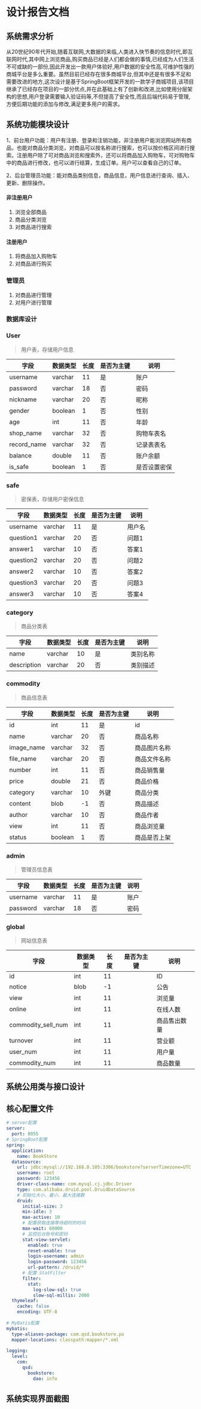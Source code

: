 # 设计报告文档

## 系统需求分析

从20世纪90年代开始,随着互联网,大数据的来临,人类进入快节奏的信息时代,即互联网时代,其中网上浏览商品,购买商品已经是人们都会做的事情,已经成为人们生活不可或缺的一部份,因此开发出一款用户体验好,用户数据的安全性高,可维护性强的商城平台是多么重要。虽然目前已经存在很多商城平台,但其中还是有很多不足和需要改进的地方,这次设计是基于SpringBoot框架开发的一款学子商城项目,该项目继承了已经存在项目的一部分优点,并在此基础上有了创新和改进,比如使用分层架构的思想,用户登录需要输入验证码等,不但提高了安全性,而且后端代码易于管理,方便后期功能的添加与修改,满足更多用户的需求。

## 系统功能模块设计

​	1、前台用户功能：用户有注册、登录和注销功能，非注册用户能浏览网站所有商品，也能对商品分类浏览，对商品可以按名称进行搜索，也可以按价格区间进行搜索。注册用户除了可对商品浏览和搜索外，还可以将商品加入购物车，可对购物车中的商品进行修改，也可以进行结算，生成订单。用户可以查看自己的订单。

​	2、后台管理员功能：能对商品类别信息，商品信息，用户信息进行查询、插入、更新、删除操作。

#### 非注册用户

1. 浏览全部商品
2. 商品分类浏览
3. 对商品进行搜索

#### 注册用户

1. 将商品加入购物车
2. 对商品进行购买

### 管理员

1. 对商品进行管理
2. 对用户进行管理

### 数据库设计

### User

> 用户表，存储用户信息

| 字段        | 数据类型 | 长度 | 是否为主键 | 说明         |
| ----------- | -------- | ---- | ---------- | ------------ |
| username    | varchar  | 11   | 是         | 账户         |
| password    | varchar  | 18   | 否         | 密码         |
| nickname    | varchar  | 20   | 否         | 昵称         |
| gender      | boolean  | 1    | 否         | 性别         |
| age         | int      | 11   | 否         | 年龄         |
| shop_name   | varchar  | 32   | 否         | 购物车表名   |
| record_name | varchar  | 32   | 否         | 记录表表名   |
| balance     | double   | 11   | 否         | 账户余额     |
| is_safe     | boolean  | 1    | 否         | 是否设置密保 |

### safe

> 密保表，存储用户密保信息

| 字段      | 数据类型 | 长度 | 是否为主键 | 说明   |
| --------- | -------- | ---- | ---------- | ------ |
| username  | varchar  | 11   | 是         | 用户名 |
| question1 | varchar  | 20   | 否         | 问题1  |
| answer1   | varchar  | 10   | 否         | 答案1  |
| question2 | varchar  | 20   | 否         | 问题2  |
| answer2   | varchar  | 10   | 否         | 答案2  |
| question3 | varchar  | 20   | 否         | 问题3  |
| answer3   | varchar  | 10   | 否         | 答案4  |

### category

> 商品分类表

| 字段        | 数据类型 | 长度 | 是否为主键 | 说明     |
| ----------- | -------- | ---- | ---------- | -------- |
| name        | varchar  | 10   | 是         | 类别名称 |
| description | varchar  | 20   | 否         | 类别描述 |

### commodity

> 商品信息表

| 字段       | 数据类型 | 长度 | 是否为主键 | 说明         |
| ---------- | -------- | ---- | ---------- | ------------ |
| id         | int      | 11   | 是         | id           |
| name       | varchar  | 20   | 否         | 商品名称     |
| image_name | varchar  | 32   | 否         | 商品图片名称 |
| file_name  | varchar  | 20   | 否         | 商品文件名称 |
| number     | int      | 11   | 否         | 商品销售量   |
| price      | double   | 21   | 否         | 商品价格     |
| category   | varchar  | 10   | 外键       | 商品分类     |
| content    | blob     | -1   | 否         | 商品描述     |
| author     | varchar  | 10   | 否         | 商品作者     |
| view       | int      | 11   | 否         | 商品浏览量   |
| status     | boolean  | 1    | 否         | 商品是否上架 |

### admin

> 管理员信息表

| 字段     | 数据类型 | 长度 | 是否为主键 | 说明 |
| -------- | -------- | ---- | ---------- | ---- |
| username | varchar  | 11   | 是         | 账户 |
| password | varchar  | 18   | 否         | 密码 |

### global

> 网站信息表

| 字段               | 数据类型 | 长度 | 是否为主键 | 说明         |
| ------------------ | -------- | ---- | ---------- | ------------ |
| id                 | int      | 11   |            | ID           |
| notice             | blob     | -1   |            | 公告         |
| view               | int      | 11   |            | 浏览量       |
| online             | int      | 11   |            | 在线人数     |
| commodity_sell_num | int      | 11   |            | 商品售出数量 |
| turnover           | int      | 11   |            | 营业额       |
| user_num           | int      | 11   |            | 用户量       |
| commodity_num      | int      | 11   |            | 商品数量     |

## 系统公用类与接口设计

## 核心配置文件

```yml
# server配置
server:
  port: 8055
# SpringBoot配置
spring:
  application:
    name: BookStore
  datasource:
    url: jdbc:mysql://192.168.0.105:3306/bookstore?serverTimezone=UTC
    username: root
    password: 123456
    driver-class-name: com.mysql.cj.jdbc.Driver
    type: com.alibaba.druid.pool.DruidDataSource
    # 初始化大小、最小、最大连接数
    druid:
      initial-size: 3
      min-idle: 3
      max-active: 10
      # 配置获取连接等待超时的时间
      max-wait: 60000
      # 监控后台账号和密码
      stat-view-servlet:
        enabled: true
        reset-enable: true
        login-username: admin
        login-password: 123456
        url-pattern: /druid/*
      # 配置 StatFilter
      filter:
        stat:
          log-slow-sql: true
          slow-sql-millis: 2000
  thymeleaf:
    cache: false
    encoding: UTF-8
      
# MyBatis配置
mybatis:
  type-aliases-package: com.qsd.bookstore.po
  mapper-locations: classpath:mapper/*.xml
  
logging:
  level:
    com:
      qsd:
        bookstore:
          dao: info

```

## 系统实现界面截图